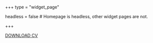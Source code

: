 +++
type = "widget_page"

headless = false  # Homepage is headless, other widget pages are not.

+++

<a href="AndrewPhillipsCV.pdf"> <i class="fab fa-adobe"></i> DOWNLOAD CV</a>
